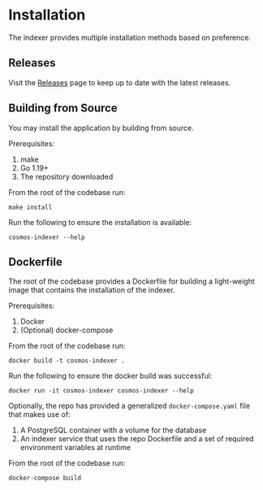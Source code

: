 # Installation

The indexer provides multiple installation methods based on preference.

## Releases

Visit the [Releases](https://github.com/scalarorg/xchains-indexer/releases) page to keep up to date with the latest releases.

## Building from Source

You may install the application by building from source.

Prerequisites:

1. make
2. Go 1.19+
3. The repository downloaded

From the root of the codebase run:

```
make install
```

Run the following to ensure the installation is available:

```
cosmos-indexer --help
```

## Dockerfile

The root of the codebase provides a Dockerfile for building a light-weight image that contains the installation of the indexer.

Prerequisites:

1. Docker
2. (Optional) docker-compose

From the root of the codebase run:

```
docker build -t cosmos-indexer .
```

Run the following to ensure the docker build was successful:

```
docker run -it cosmos-indexer cosmos-indexer --help
```

Optionally, the repo has provided a generalized `docker-compose.yaml` file that makes use of:

1. A PostgreSQL container with a volume for the database
2. An indexer service that uses the repo Dockerfile and a set of required environment variables at runtime

From the root of the codebase run:

```
docker-compose build
```
